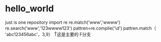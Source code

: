 # hello_world
just is one repository
import re
re.match('www','wwww')
re.search('www','123wwww123')
pattren=re.complie('\d')
pattren.match（ 'abc123456abc'，3,9）
Ť这是主要的  F分支

